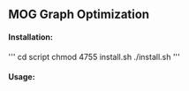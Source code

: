 ## MOG Graph Optimization
#### Installation:
'''
cd script
chmod 4755 install.sh
./install.sh
'''
#### Usage:


